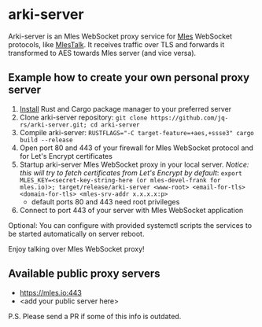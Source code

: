 # arki-server

Arki-server is an Mles WebSocket proxy service for [Mles](https://github.com/jq-rs/mles-rs) WebSocket protocols, like [MlesTalk](https://mles.io/app.html). It receives traffic over TLS and forwards it transformed to AES towards Mles server (and vice versa).

## Example how to create your own personal proxy server

 1. [Install](https://www.rust-lang.org/tools/install) Rust and Cargo package manager to your preferred server
 2. Clone arki-server repository: `git clone https://github.com/jq-rs/arki-server.git; cd arki-server`
 3. Compile arki-server: `RUSTFLAGS="-C target-feature=+aes,+ssse3" cargo build --release`
 4. Open port 80 and 443 of your firewall for Mles WebSocket protocol and for Let's Encrypt certificates
 5. Startup arki-server Mles WebSocket proxy in your local server. *Notice: this will try to fetch certificates from Let's Encrypt by default*:  `export MLES_KEY=<secret-key-string-here (or mles-devel-frank for mles.io)>; target/release/arki-server <www-root> <email-for-tls> <domain-for-tls> <mles-srv-addr x.x.x.x:p>`
     - default ports 80 and 443 need root privileges
 6. Connect to port 443 of your server with Mles WebSocket application
  
 Optional: You can configure with provided systemctl scripts the services to be started automatically on server reboot.
 
 Enjoy talking over Mles WebSocket proxy!
 
 ## Available public proxy servers
 
   * https://mles.io:443
   * \<add your public server here\>
 
 P.S. Please send a PR if some of this info is outdated.

